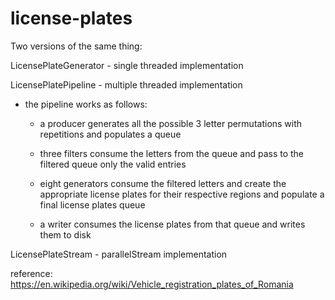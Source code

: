 # license-plates

Two versions of the same thing:

LicensePlateGenerator - single threaded implementation

LicensePlatePipeline - multiple threaded implementation

  - the pipeline works as follows:

    * a producer generates all the possible 3 letter permutations with repetitions and populates a queue

    * three filters consume the letters from the queue and pass to the filtered queue only the valid entries

    * eight generators consume the filtered letters and create the appropriate license plates for their respective regions and populate a final license plates queue

    * a writer consumes the license plates from that queue and writes them to disk

LicensePlateStream - parallelStream implementation

reference: https://en.wikipedia.org/wiki/Vehicle_registration_plates_of_Romania
